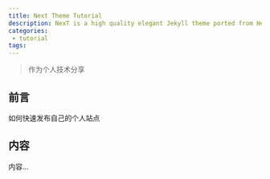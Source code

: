 ```yaml
---
title: Next Theme Tutorial
description: NexT is a high quality elegant Jekyll theme ported from Hexo Next. It is crafted from scratch, with love.
categories:
 - tutorial
tags:
---
```


> 作为个人技术分享



## 前言

如何快速发布自己的个人站点


## 内容

内容...

